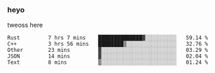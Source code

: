 ### heyo
tweoss here

<!--START_SECTION:waka-->

```text
Rust         7 hrs 7 mins    ██████████████▓░░░░░░░░░░   59.14 %
C++          3 hrs 56 mins   ████████▒░░░░░░░░░░░░░░░░   32.76 %
Other        23 mins         ▓░░░░░░░░░░░░░░░░░░░░░░░░   03.29 %
JSON         14 mins         ▓░░░░░░░░░░░░░░░░░░░░░░░░   02.04 %
Text         8 mins          ▒░░░░░░░░░░░░░░░░░░░░░░░░   01.24 %
```

<!--END_SECTION:waka-->

<!--
**Tweoss/tweoss** is a ✨ _special_ ✨ repository because its `README.md` (this file) appears on your GitHub profile.

Here are some ideas to get you started:

- 🔭 I’m currently working on ...
- 🌱 I’m currently learning ...
- 👯 I’m looking to collaborate on ...
- 🤔 I’m looking for help with ...
- 💬 Ask me about ...
- 📫 How to reach me: ...
- 😄 Pronouns: ...
- ⚡ Fun fact: ...
-->
